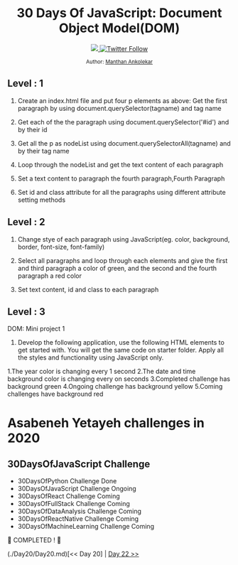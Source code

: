 <div align="center">
  <h1> 30 Days Of JavaScript: Document Object Model(DOM)</h1>
  <a class="header-badge" target="_blank" href="https://www.linkedin.com/in/manthan-ankolekar-597b07a8/">
  <img src="https://img.shields.io/badge/style--5eba00.svg?label=LinkedIn&logo=linkedin&style=social">
  </a>
  <a class="header-badge" target="_blank" href="https://twitter.com/manthan_ank">
  <img alt="Twitter Follow" src="https://img.shields.io/twitter/follow/manthan_ank?style=social">
  </a>

  <sub>Author:
  <a href="https://www.linkedin.com/in/manthan-ankolekar-597b07a8/" target="_blank">Manthan Ankolekar</a><br>
  </sub>
</div>

## Level : 1

1. Create an index.html file and put four p elements as above: Get the first paragraph by using document.querySelector(tagname) and tag name

2. Get each of the the paragraph using document.querySelector('#id') and by their id

3. Get all the p as nodeList using document.querySelectorAll(tagname) and by their tag name

4. Loop through the nodeList and get the text content of each paragraph

5. Set a text content to paragraph the fourth paragraph,Fourth Paragraph

6. Set id and class attribute for all the paragraphs using different attribute setting methods

## Level : 2

1. Change stye of each paragraph using JavaScript(eg. color, background, border, font-size, font-family)

2. Select all paragraphs and loop through each elements and give the first and third paragraph a color of green, and the second and the fourth paragraph a red color

3. Set text content, id and class to each paragraph

## Level : 3

DOM: Mini project 1

1. Develop the following application, use the following HTML elements to get started with. You will get the same code on starter folder. Apply all the styles and functionality using JavaScript only.

1.The year color is changing every 1 second
2.The date and time background color is changing every on seconds
3.Completed challenge has background green
4.Ongoing challenge has background yellow
5.Coming challenges have background red


<!-- index.html -->
<!DOCTYPE html>
<html lang="en">
  <head>
    <title>JavaScript for Everyone:DOM</title>
  </head>
  <body>
    <div class="wrapper">
        <h1>Asabeneh Yetayeh challenges in 2020</h1>
        <h2>30DaysOfJavaScript Challenge</h2>
        <ul>
            <li>30DaysOfPython Challenge Done</li>
            <li>30DaysOfJavaScript Challenge Ongoing</li>
            <li>30DaysOfReact Challenge Coming</li>
            <li>30DaysOfFullStack Challenge Coming</li>
            <li>30DaysOfDataAnalysis Challenge Coming</li>
            <li>30DaysOfReactNative Challenge Coming</li>
            <li>30DaysOfMachineLearning Challenge Coming</li>
        </ul>
    </div>
  </body>
</html>


🎉 COMPLETED ! 🎉

(./Day20/Day20.md)[<< Day 20] | [Day 22 >>](./Day22/Day22.md)